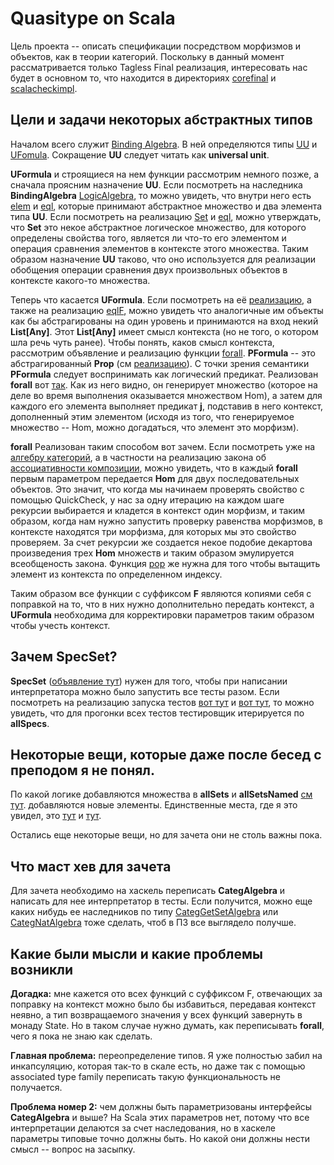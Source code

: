 # Quasitype on Scala

Цель проекта -- описать спецификации посредством морфизмов и объектов,
как в теории категорий. Поскольку в данный момент рассматривается только Tagless Final реализация,
интересовать нас будет в основном то, что находится в директориях [corefinal](https://github.com/nekit2-002/quasitype/tree/master/modules/core/src/main/scala/com/tylip/quasitype/corefinal) и 
[scalacheckimpl](https://github.com/nekit2-002/quasitype/tree/master/modules/testing/src/main/scala/com/tylip/quasitype/scalacheckimpl).

## Цели и задачи некоторых абстрактных типов
Началом всего служит [Binding Algebra](https://github.com/nekit2-002/quasitype/blob/7d1769d0439c84bf3bf5634108e6872f0061f205/modules/core/src/main/scala/com/tylip/quasitype/corefinal/CategAlgebra.scala#L6).
В ней определяются типы [UU](https://github.com/nekit2-002/quasitype/blob/7d1769d0439c84bf3bf5634108e6872f0061f205/modules/core/src/main/scala/com/tylip/quasitype/corefinal/CategAlgebra.scala#L7) и [UFomula](https://github.com/nekit2-002/quasitype/blob/7d1769d0439c84bf3bf5634108e6872f0061f205/modules/core/src/main/scala/com/tylip/quasitype/corefinal/CategAlgebra.scala#L8). Сокращение **UU** следует читать как **universal unit**.

**UFormula** и строящиеся на нем функции рассмотрим немного позже, а сначала проясним назначение **UU**.
Если посмотреть на наследника **BindingAlgebra** [LogicAlgebra](https://github.com/nekit2-002/quasitype/blob/7d1769d0439c84bf3bf5634108e6872f0061f205/modules/core/src/main/scala/com/tylip/quasitype/corefinal/CategAlgebra.scala#L13), то можно увидеть, что внутри него есть [elem](https://github.com/nekit2-002/quasitype/blob/7d1769d0439c84bf3bf5634108e6872f0061f205/modules/core/src/main/scala/com/tylip/quasitype/corefinal/CategAlgebra.scala#L21) и [eql](https://github.com/nekit2-002/quasitype/blob/7d1769d0439c84bf3bf5634108e6872f0061f205/modules/core/src/main/scala/com/tylip/quasitype/corefinal/CategAlgebra.scala#L23), которые принимают абстрактное множество и два элемента типа **UU**. Если
посмотреть на реализацию [Set](https://github.com/nekit2-002/quasitype/blob/7d1769d0439c84bf3bf5634108e6872f0061f205/modules/testing/src/main/scala/com/tylip/quasitype/scalacheckimpl/CategAlgebraScalacheckImpl.scala#L23) и [eql](https://github.com/nekit2-002/quasitype/blob/7d1769d0439c84bf3bf5634108e6872f0061f205/modules/testing/src/main/scala/com/tylip/quasitype/scalacheckimpl/CategAlgebraScalacheckImpl.scala#L30), можно утверждать, что **Set** это некое абстрактное логическое
множество, для которого определены свойства того, является ли что-то его элементом и операция сравнения
элементов в контексте этого множества. Таким образом назначение **UU** таково, что оно используется
для реализации обобщения операции сравнения двух произвольных объектов в контексте какого-то множества.

Теперь что касается **UFormula**. Если посмотреть на её [реализацию](https://github.com/nekit2-002/quasitype/blob/7d1769d0439c84bf3bf5634108e6872f0061f205/modules/testing/src/main/scala/com/tylip/quasitype/scalacheckimpl/CategAlgebraScalacheckImpl.scala#L21), а также на реализацию [eqlF](https://github.com/nekit2-002/quasitype/blob/7d1769d0439c84bf3bf5634108e6872f0061f205/modules/testing/src/main/scala/com/tylip/quasitype/scalacheckimpl/CategAlgebraScalacheckImpl.scala#L33), можно увидеть что аналогичные им
объекты как бы абстрагированы на один уровень и принимаются на вход некий **List[Any]**. Этот **List[Any]**
имеет смысл контекста (но не того, о котором шла речь чуть ранее).
Чтобы понять, каков смысл контекста, рассмотрим объявление и реализацию функции [forall](https://github.com/nekit2-002/quasitype/blob/7d1769d0439c84bf3bf5634108e6872f0061f205/modules/core/src/main/scala/com/tylip/quasitype/corefinal/CategAlgebra.scala#L26). **PFormula** -- это абстрагированный **Prop** (см [реализацию](https://github.com/nekit2-002/quasitype/blob/7d1769d0439c84bf3bf5634108e6872f0061f205/modules/testing/src/main/scala/com/tylip/quasitype/scalacheckimpl/CategAlgebraScalacheckImpl.scala#L17)).
С точки зрения семантики **PFormula** следует воспринимать как логический предикат. Реализован **forall**
вот [так](https://github.com/nekit2-002/quasitype/blob/7d1769d0439c84bf3bf5634108e6872f0061f205/modules/testing/src/main/scala/com/tylip/quasitype/scalacheckimpl/CategAlgebraScalacheckImpl.scala#L68). Как из
него видно, он генерирует множество (которое на деле во время выполнения оказывается множеством Hom), а затем для каждого его элемента выполняет предикат **j**, подставив в него контекст, дополненный этим
элементом (исходя из того, что генерируемое множество -- Hom, можно догадаться, что элемент это морфизм).

**forall** Реализован таким способом вот зачем. Если посмотреть уже на [алгебру категорий](https://github.com/nekit2-002/quasitype/blob/7d1769d0439c84bf3bf5634108e6872f0061f205/modules/core/src/main/scala/com/tylip/quasitype/corefinal/CategAlgebra.scala#L53), а в частности на реализацию закона об [ассоциативности
композиции](https://github.com/nekit2-002/quasitype/blob/7d1769d0439c84bf3bf5634108e6872f0061f205/modules/core/src/main/scala/com/tylip/quasitype/corefinal/CategAlgebra.scala#L68), можно увидеть, что в каждый
**forall** первым параметром передается **Hom** для двух последовательных объектов. Это значит, что
когда мы начинаем проверять свойство с помощью QuickCheck, у нас за одну итерацию на каждом шаге рекурсии
выбирается и кладется в контекст один морфизм, и таким образом, когда нам нужно запустить проверку равенства
морфизмов, в контексте находятся три морфизма, для которых мы это свойство проверяем. За счет рекурсии же создается некое подобие декартова произведения трех **Hom** множеств и таким образом эмулируется всеобщеность закона. Функция [pop](https://github.com/nekit2-002/quasitype/blob/7d1769d0439c84bf3bf5634108e6872f0061f205/modules/core/src/main/scala/com/tylip/quasitype/corefinal/CategAlgebra.scala#L10) же нужна для того чтобы вытащить элемент из контекста
по определенном индексу.

Таким образом все функции с суффиксом **F** являются копиями себя с поправкой на то, что в них нужно дополнительно передать контекст, а **UFormula** необходима для корректировки параметров таким образом чтобы
учесть контекст.

## Зачем SpecSet?
**SpecSet** ([объявление тут](https://github.com/nekit2-002/quasitype/blob/7d1769d0439c84bf3bf5634108e6872f0061f205/modules/core/src/main/scala/com/tylip/quasitype/corefinal/CategAlgebra.scala#L33)) нужен для того, чтобы при написании интерпретатора можно было запустить все тесты разом.
Если посмотреть на реализацию запуска тестов [вот тут](https://github.com/nekit2-002/quasitype/blob/7d1769d0439c84bf3bf5634108e6872f0061f205/modules/testing/src/main/scala/com/tylip/quasitype/scalacheckimpl/CategAlgebraScalacheckImpl.scala#L194) и [вот тут](https://github.com/nekit2-002/quasitype/blob/7d1769d0439c84bf3bf5634108e6872f0061f205/modules/testing/src/main/scala/com/tylip/quasitype/scalacheckimpl/CategAlgebraScalacheckImpl.scala#L201), то можно увидеть, что для прогонки всех тестов тестировщик итерируется по **allSpecs**.

## Некоторые вещи, которые даже после бесед с преподом я не понял.
По какой логике добавляются множества в **allSets** и  **allSetsNamed** [см тут](https://github.com/nekit2-002/quasitype/blob/7d1769d0439c84bf3bf5634108e6872f0061f205/modules/core/src/main/scala/com/tylip/quasitype/corefinal/CategAlgebra.scala#L48). добавляются новые элементы. Единственные места, где я это увидел, это [тут](https://github.com/nekit2-002/quasitype/blob/7d1769d0439c84bf3bf5634108e6872f0061f205/modules/core/src/main/scala/com/tylip/quasitype/corefinal/CategAlgebra.scala#L154) и [тут](https://github.com/nekit2-002/quasitype/blob/7d1769d0439c84bf3bf5634108e6872f0061f205/modules/core/src/main/scala/com/tylip/quasitype/corefinal/CategAlgebra.scala#L317).

Остались еще некоторые вещи, но для зачета они не столь важны пока.

## Что маст хев для зачета
Для зачета необходимо на хаскель переписать **CategAlgebra** и написать для нее интерпретатор в тесты. Если получится, можно еще каких нибудь ее наследников по типу [CategGetSetAlgebra](https://github.com/nekit2-002/quasitype/blob/7d1769d0439c84bf3bf5634108e6872f0061f205/modules/core/src/main/scala/com/tylip/quasitype/corefinal/CategAlgebra.scala#L253) или [CategNatAlgebra](https://github.com/nekit2-002/quasitype/blob/7d1769d0439c84bf3bf5634108e6872f0061f205/modules/core/src/main/scala/com/tylip/quasitype/corefinal/CategAlgebra.scala#L317) тоже сделать, чтоб в ПЗ все выглядело получше.

## Какие были мысли и какие проблемы возникли
**Догадка:** мне кажется ото всех функций с суффиксом F, отвечающих за поправку на контекст можно было бы
избавиться, передавая контекст неявно, а тип возвращаемого значения у всех функций завернуть
в монаду State. Но в таком случае нужно думать, как переписывать **forall**, чего я пока не знаю как сделать.

**Главная проблема:** переопределение типов. Я уже полностью забил на инкапсуляцию, которая так-то в скале есть, но даже так с помощью associated type family переписать такую функциональность не получается.

**Проблема номер 2:** чем должны быть параметризованы интерфейсы **CategAlgebra** и выше? На Scala
этих параметров нет, потому что все интерпретации делаются за счет наследования, но в хаскеле параметры типовые точно должны быть. Но какой они должны нести смысл -- вопрос на засыпку.

